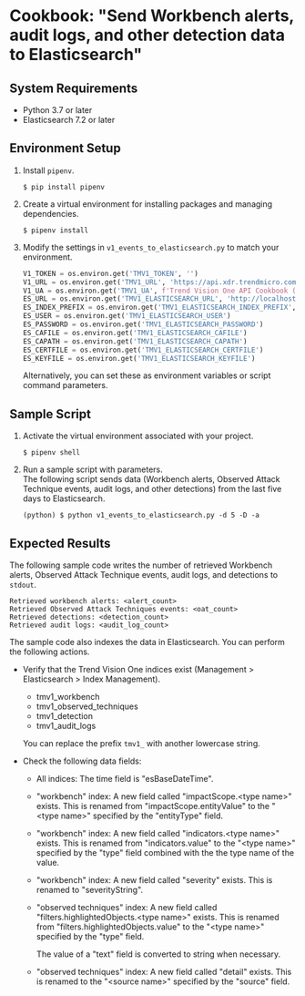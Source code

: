 # Cookbook: "Send Workbench alerts, audit logs, and other detection data to Elasticsearch"

## System Requirements

- Python 3.7 or later
- Elasticsearch 7.2 or later

## Environment Setup

1. Install `pipenv`.
    ```text
    $ pip install pipenv
    ```
2. Create a virtual environment for installing packages and managing dependencies.
    ```text
    $ pipenv install
    ```
3. Modify the settings in `v1_events_to_elasticsearch.py` to match your environment.
    ```python
    V1_TOKEN = os.environ.get('TMV1_TOKEN', '')
    V1_URL = os.environ.get('TMV1_URL', 'https://api.xdr.trendmicro.com')
    V1_UA = os.environ.get('TMV1_UA', f'Trend Vision One API Cookbook ({os.path.basename(__file__)})')
    ES_URL = os.environ.get('TMV1_ELASTICSEARCH_URL', 'http://localhost:9200')
    ES_INDEX_PREFIX = os.environ.get('TMV1_ELASTICSEARCH_INDEX_PREFIX', 'tmv1_')
    ES_USER = os.environ.get('TMV1_ELASTICSEARCH_USER')
    ES_PASSWORD = os.environ.get('TMV1_ELASTICSEARCH_PASSWORD')
    ES_CAFILE = os.environ.get('TMV1_ELASTICSEARCH_CAFILE')
    ES_CAPATH = os.environ.get('TMV1_ELASTICSEARCH_CAPATH')
    ES_CERTFILE = os.environ.get('TMV1_ELASTICSEARCH_CERTFILE')
    ES_KEYFILE = os.environ.get('TMV1_ELASTICSEARCH_KEYFILE')
    ```
    Alternatively, you can set these as environment variables or script command parameters.

## Sample Script

1. Activate the virtual environment associated with your project.
    ```text
    $ pipenv shell
    ```
2. Run a sample script with parameters.  
    The following script sends data (Workbench alerts, Observed Attack Technique events, audit logs, and other detections) from the last five days to Elasticsearch.
    ```text
    (python) $ python v1_events_to_elasticsearch.py -d 5 -D -a
    ```

## Expected Results

The following sample code writes the number of retrieved Workbench alerts, Observed Attack Technique events, audit logs, and detections to `stdout`.

```text
Retrieved workbench alerts: <alert_count>
Retrieved Observed Attack Techniques events: <oat_count>
Retrieved detections: <detection_count>
Retrieved audit logs: <audit_log_count>
```

The sample code also indexes the data in Elasticsearch. You can perform the following actions.

- Verify that the Trend Vision One indices exist (Management > Elasticsearch > Index Management).  
    - tmv1\_workbench
    - tmv1\_observed\_techniques
    - tmv1\_detection
    - tmv1\_audit\_logs

    You can replace the prefix `tmv1_` with another lowercase string.

- Check the following data fields:
    - All indices: The time field is "esBaseDateTime".
    - "workbench" index: A new field called "impactScope.\<type name\>" exists. This is renamed from "impactScope.entityValue" to the "\<type name\>" specified by the "entityType" field.
    - "workbench" index: A new field called "indicators.\<type name\>" exists. This is renamed from "indicators.value" to the "\<type name\>" specified by the "type" field combined with the the type name of the value.
    - "workbench" index: A new field called "severity" exists. This is renamed to "severityString".
    - "observed techniques" index: A new field called "filters.highlightedObjects.\<type name\>" exists. This is renamed from "filters.highlightedObjects.value" to the "\<type name\>" specified by the "type" field.
 
      The value of a "text" field is converted to string when necessary.

   - "observed techniques" index: A new field called "detail" exists. This is renamed to the "\<source name\>" specified by the "source" field.
